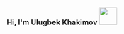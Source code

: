 ### Hi, I'm Ulugbek Khakimov <img src="https://static.wixstatic.com/media/d7338a_691c9f6e4aaa43b69fc679a3bb7733f4~mv2.png/v1/fill/w_139,h_138,al_c,usm_0.66_1.00_0.01/wave%2520emoji_edited.png" width="40px">

